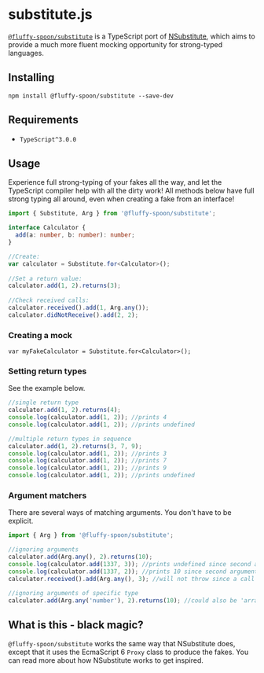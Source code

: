 # substitute.js
[`@fluffy-spoon/substitute`](https://www.npmjs.com/package/@fluffy-spoon/substitute) is a TypeScript port of [NSubstitute](http://nsubstitute.github.io), which aims to provide a much more fluent mocking opportunity for strong-typed languages.

## Installing
`npm install @fluffy-spoon/substitute --save-dev`

## Requirements
* `TypeScript^3.0.0`

## Usage
Experience full strong-typing of your fakes all the way, and let the TypeScript compiler help with all the dirty work! All methods below have full strong typing all around, even when creating a fake from an interface!

```typescript
import { Substitute, Arg } from '@fluffy-spoon/substitute';

interface Calculator {
  add(a: number, b: number): number;
}

//Create:
var calculator = Substitute.for<Calculator>();
 
//Set a return value:
calculator.add(1, 2).returns(3);
 
//Check received calls:
calculator.received().add(1, Arg.any());
calculator.didNotReceive().add(2, 2);
```

### Creating a mock
`var myFakeCalculator = Substitute.for<Calculator>();`

### Setting return types
See the example below.

```typescript
//single return type
calculator.add(1, 2).returns(4);
console.log(calculator.add(1, 2)); //prints 4
console.log(calculator.add(1, 2)); //prints undefined

//multiple return types in sequence
calculator.add(1, 2).returns(3, 7, 9);
console.log(calculator.add(1, 2)); //prints 3
console.log(calculator.add(1, 2)); //prints 7
console.log(calculator.add(1, 2)); //prints 9
console.log(calculator.add(1, 2)); //prints undefined
```

### Argument matchers
There are several ways of matching arguments. You don't have to be explicit.

```typescript
import { Arg } from '@fluffy-spoon/substitute';

//ignoring arguments
calculator.add(Arg.any(), 2).returns(10);
console.log(calculator.add(1337, 3)); //prints undefined since second argument doesn't match
console.log(calculator.add(1337, 2)); //prints 10 since second argument matches
calculator.received().add(Arg.any(), 3); //will not throw since a call matches

//ignoring arguments of specific type
calculator.add(Arg.any('number'), 2).returns(10); //could also be 'array' or any string returned by the typeof operator
```

## What is this - black magic?
`@fluffy-spoon/substitute` works the same way that NSubstitute does, except that it uses the EcmaScript 6 `Proxy` class to produce the fakes. You can read more about how NSubstitute works to get inspired.
